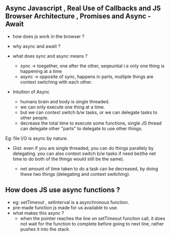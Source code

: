 ## Async Javascript , Real Use of Callbacks and JS Browser Architecture , Promises and Async - Await

- how does js work in the browser ?
- why async and await ?

- what does sync and async means ?

  - sync -> toegether, one after the other, seqeuntial i.e only one thing is happening at a time
  - async -> opposite of sync, happens in parts,
    multiple things are context switching with each other.

- Intuition of Async

  - humans brain and body is single threaded.
  - we can only execute one thing at a time.
  - but we can context switch b/w tasks, or we can delegate tasks to other people.
  - decrease the total time to execute some functions, single JS thread can delegate other "parts" to delegate to use other things.

Eg: file I/O is async by nature.

- Gist: even if you are single threaded, you can do things parallely by delegating. you can also context switch b/w tasks if need be(the net time to do both of the things would still be the same).

  - net amount of time taken to do a task can be decreased, by doing these two things (delegating and context switching).

## How does JS use async functions ?

- eg: setTimeout , setInterval is a asynchronous function.
- pre-made function js made for us available to use.
- what makes this async ?
  - when the pointer reaches the line on setTimeout funciton call, it does not wait for the function to complete before going to next line, rather pushes it into the stack.
